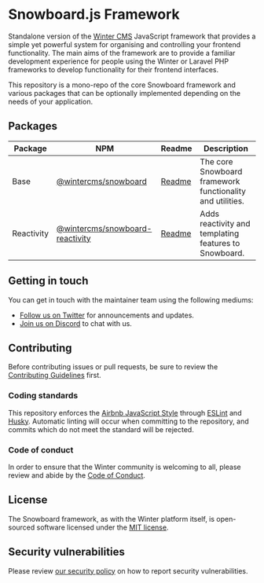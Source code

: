 # Snowboard.js Framework

Standalone version of the [Winter CMS](https://wintercms.com) JavaScript framework that provides a simple yet powerful system for organising and controlling your frontend functionality. The main aims of the framework are to provide a familiar development experience for people using the Winter or Laravel PHP frameworks to develop functionality for their frontend interfaces.

This repository is a mono-repo of the core Snowboard framework and various packages that can be optionally implemented depending on the needs of your application.

## Packages

Package | NPM | Readme | Description
------- | --- | ------ | -----------
Base | [@wintercms/snowboard](https://www.npmjs.com/package/@wintercms/snowboard) | [Readme](https://github.com/wintercms/snowboard.js/blob/main/packages/base/README.md) | The core Snowboard framework functionality and utilities.
Reactivity | [@wintercms/snowboard-reactivity](https://www.npmjs.com/package/@wintercms/snowboard-reactivity) | [Readme](https://github.com/wintercms/snowboard.js/blob/main/packages/reactivity/README.md) | Adds reactivity and templating features to Snowboard.

## Getting in touch

You can get in touch with the maintainer team using the following mediums:

* [Follow us on Twitter](https://twitter.com/usewintercms) for announcements and updates.
* [Join us on Discord](https://discord.gg/D5MFSPH6Ux) to chat with us.

## Contributing

Before contributing issues or pull requests, be sure to review the [Contributing Guidelines](https://github.com/wintercms/.github/blob/master/CONTRIBUTING.md) first.

### Coding standards

This repository enforces the [Airbnb JavaScript Style](https://github.com/airbnb/javascript) through [ESLint](https://eslint.org/) and [Husky](https://github.com/typicode/husky). Automatic linting will occur when committing to the repository, and commits which do not meet the standard will be rejected.

### Code of conduct

In order to ensure that the Winter community is welcoming to all, please review and abide by the [Code of Conduct](https://github.com/wintercms/.github/blob/master/CODE_OF_CONDUCT.md).

## License

The Snowboard framework, as with the Winter platform itself, is open-sourced software licensed under the [MIT license](https://opensource.org/licenses/MIT).

## Security vulnerabilities

Please review [our security policy](https://github.com/wintercms/snowboard.js/security/policy) on how to report security vulnerabilities.
